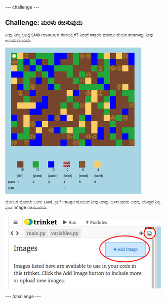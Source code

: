 --- challenge ---

## Challenge: ಮರಳು ರಚಿಸುವುದು

ನೀವು ನಿಮ್ಮ ಆಟಕ್ಕೆ `SAND` resource ಸೆರಿಸಬಲ್ಲಿರೆ? ನಿಮಗೆ ಸಹಾಯ ಮಾಡಲು ಮೇಲಿನ ಹಂತಗಳನ್ನು ನೀವು ಅನುಸರಿಸಬಹುದು.

![screenshot](images/craft-sand.png)

ಯೋಜನೆ ಮೊದಲೇ ಒಂದು `sand.gif` image ಹೊಂದಿದೆ ನೀವು ಅದನ್ನು ಬಳಸಬಹುದು ಅಥವ, ಬೇಕಿದ್ದರೆ ನಿನ್ನ ಸ್ವಂತ image ರಚಿಸಬಹುದು.

![screenshot](images/craft-upload.png)

--- /challenge ---